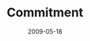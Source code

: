 ---
layout: music 
title: "Commitment"
series: "Roadmap For A Revolution"
date: 2009-05-18 
description: "What are the conditions necessary for a revolution to thrive? Join us over the next several weeks as we analyze the Roadmap For A Revolution. This week Brian Tome talks about the importance of \"commitment.\""
audio: "http://s3.amazonaws.com/crossroadsaudiomessages/roadmap1.mp3"
audio-duration: "38:55"
src: "http://www.crossroads.net/players/media/series/Roadmap_190x110v2.gif"
---